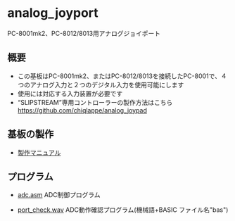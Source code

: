 # analog_joyport
PC-8001mk2、PC-8012/8013用アナログジョイポート

## 概要

- この基板はPC-8001mk2、またはPC-8012/8013を接続したPC-8001で、４つのアナログ入力と２つのデジタル入力を使用可能にします
- 使用には対応する入力装置が必要です
- “SLIPSTREAM”専用コントローラーの製作方法はこちら https://github.com/chiqlappe/analog_joypad

## 基板の製作

- [製作マニュアル](https://github.com/chiqlappe/analog_joyport/blob/main/manual.pdf)

## プログラム

- [adc.asm](https://github.com/chiqlappe/analog_joyport/blob/main/adc.asm) ADC制御プログラム

- [port_check.wav](https://github.com/chiqlappe/analog_joyport/blob/main/port_check.wav) ADC動作確認プログラム(機械語+BASIC ファイル名"bas")
